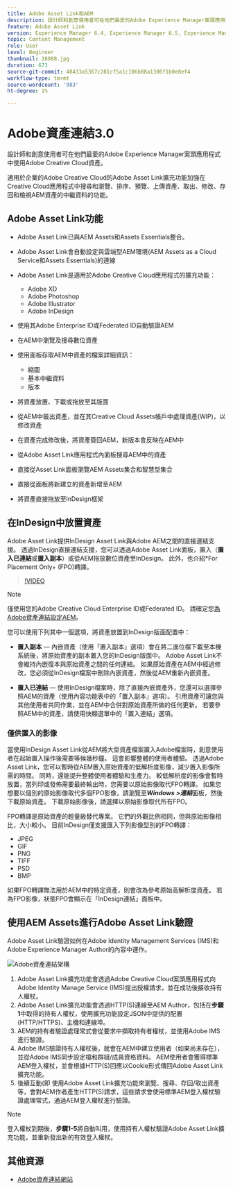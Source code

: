 ```yaml
---
title: Adobe Asset Link和AEM
description: 設計師和創意使用者可在他們最愛的Adobe Experience Manager案頭應用程式中使用Adobe Creative Cloud資產。 適用於企業的Adobe Creative Cloud的Adobe Asset Link擴充功能加強在Creative Cloud工具(如Adobe XD、Photoshop、InDesign和Illustrator)中搜尋和瀏覽、排序、預覽、上傳資產、取出、修改、存回和檢視AEM資產的中繼資料的功能。
feature: Adobe Asset Link
version: Experience Manager 6.4, Experience Manager 6.5, Experience Manager as a Cloud Service
topic: Content Management
role: User
level: Beginner
thumbnail: 28988.jpg
duration: 673
source-git-commit: 48433a5367c281cf5a1c106b08a1306f1b0e8ef4
workflow-type: tm+mt
source-wordcount: '983'
ht-degree: 1%

---
```



# Adobe資產連結3.0

設計師和創意使用者可在他們最愛的Adobe Experience Manager案頭應用程式中使用Adobe Creative Cloud資產。

適用於企業的Adobe Creative Cloud的Adobe Asset Link擴充功能加強在Creative Cloud應用程式中搜尋和瀏覽、排序、預覽、上傳資產、取出、修改、存回和檢視AEM資產的中繼資料的功能。

## Adobe Asset Link功能

+ Adobe Asset Link已與AEM Assets和Assets Essentials整合。
+ Adobe Asset Link會自動設定與雲端型AEM環境(AEM Assets as a Cloud Service和Assets Essentials)的連線
+ Adobe Asset Link是適用於Adobe Creative Cloud應用程式的擴充功能：

   + Adobe XD
   + Adobe Photoshop
   + Adobe Illustrator
   + Adobe InDesign

+ 使用其Adobe Enterprise ID或Federated ID自動驗證AEM
+ 在AEM中瀏覽及搜尋數位資產
+ 使用面板存取AEM中資產的檔案詳細資訊：
   + 縮圖
   + 基本中繼資料
   + 版本
+ 將資產放置、下載或拖放至其版面
+ 從AEM中籤出資產，並在其Creative Cloud Assets帳戶中處理資產(WIP)，以修改資產
+ 在資產完成修改後，將資產簽回AEM，新版本會反映在AEM中
+ 從Adobe Asset Link應用程式內面板搜尋AEM中的資產
+ 直接從Asset Link面板瀏覽AEM Assets集合和智慧型集合
+ 直接從面板將新建立的資產新增至AEM
+ 將資產直接拖放至InDesign框架

## 在InDesign中放置資產

Adobe Asset Link提供InDesign Asset Link與Adobe AEM之間的直接連結支援。 透過InDesign直接連結支援，您可以透過Adobe Asset Link面板，置入（__置入已連結__&#x200B;或&#x200B;__置入副本__）或從AEM拖放數位資產至InDesign。 此外，也介紹*For Placement Only+ (FPO)轉譯。

>[!VIDEO](https://video.tv.adobe.com/v/28988?quality=12&learn=on)

>[!NOTE]
>
>僅使用您的Adobe Creative Cloud Enterprise ID或Federated ID。 請確定您[為Adobe資產連結設定AEM](https://helpx.adobe.com/enterprise/admin-guide.html/enterprise/using/adobe-asset-link.ug.html)。

您可以使用下列其中一個選項，將資產放置到InDesign版面配置中：

+ **置入副本** — 內嵌資產（使用「置入副本」選項）會在將二進位檔下載至本機系統後，將原始資產的副本置入您的InDesign版面中。 Adobe Asset Link不會維持內嵌復本與原始資產之間的任何連結。 如果原始資產在AEM中經過修改，您必須從InDesign檔案中刪除內嵌資產，然後從AEM重新內嵌資產。

+ **置入已連結** — 使用InDesign檔案時，除了直接內嵌資產外，您還可以選擇參照AEM的資產（使用內容功能表中的「置入副本」選項）。 引用資產可讓您與其他使用者共同作業，並在AEM中合併對原始資產所做的任何更新。 若要參照AEM中的資產，請使用快顯選單中的「置入連結」選項。

### 僅供置入的影像

當使用InDesign Asset Link從AEM將大型資產檔案置入Adobe檔案時，創意使用者在起始置入操作後需要等候幾秒鐘。 這會影響整體的使用者體驗。 透過Adobe Asset Link，您可以暫時從AEM置入原始資產的低解析度影像，減少置入影像所需的時間。 同時，還能提升整體使用者體驗和生產力。 較低解析度的影像會暫時放置，當列印或發佈需要最終輸出時，您需要以原始影像取代FPO轉譯。 如果您想要以個別的原始影像取代多個FPO影像，請瀏覽至&#x200B;**_Windows >連結_**&#x200B;面板，然後下載原始資產。 下載原始影像後，請選擇以原始影像取代所有FPO。

FPO轉譯是原始資產的輕量級替代專案。 它們的外觀比例相同，但與原始影像相比，大小較小。 目前InDesign僅支援匯入下列影像型別的FPO轉譯：

+ JPEG
+ GIF
+ PNG
+ TIFF
+ PSD
+ BMP

如果FPO轉譯無法用於AEM中的特定資產，則會改為參考原始高解析度資產。 若為FPO影像，狀態FPO會顯示在「InDesign連結」面板中。

## 使用AEM Assets進行Adobe Asset Link驗證

Adobe Asset Link驗證如何在Adobe Identity Management Services (IMS)和Adobe Experience Manager Author的內容中運作。

![Adobe資產連結架構](assets/adobe-asset-link-article-understand.png)

1. Adobe Asset Link擴充功能會透過Adobe Creative Cloud案頭應用程式向Adobe Identity Manage Service (IMS)提出授權請求，並在成功後接收持有人權杖。
1. Adobe Asset Link擴充功能會透過HTTP(S)連線至AEM Author，包括在&#x200B;**步驟1**&#x200B;中取得的持有人權杖，使用擴充功能設定JSON中提供的配置(HTTP/HTTPS)、主機和連線埠。
1. AEM的持有者驗證處理常式會從要求中擷取持有者權杖，並使用Adobe IMS進行驗證。
1. Adobe IMS驗證持有人權杖後，就會在AEM中建立使用者（如果尚未存在），並從Adobe IMS同步設定檔和群組/成員資格資料。 AEM使用者會獲得標準AEM登入權杖，並會根據HTTP(S)回應以Cookie形式傳回Adobe Asset Link擴充功能。
1. 後續互動(即 使用Adobe Asset Link擴充功能來瀏覽、搜尋、存回/取出資產等，會對AEM作者產生HTTP(S)請求，這些請求會使用標準AEM登入權杖驗證處理常式，通過AEM登入權杖進行驗證。

>[!NOTE]
>
>登入權杖到期後，**步驟1-5**&#x200B;將自動叫用，使用持有人權杖驗證Adobe Asset Link擴充功能，並重新發出新的有效登入權杖。

## 其他資源

+ [Adobe資產連結網站](https://www.adobe.com/tw/creativecloud/business/enterprise/adobe-asset-link.html)
